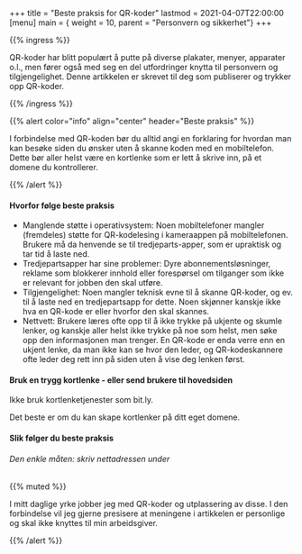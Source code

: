 +++
title = "Beste praksis for QR-koder"
lastmod = 2021-04-07T22:00:00
[menu]
main = { weight = 10, parent = "Personvern og sikkerhet"}
+++

{{% ingress %}}

QR-koder har blitt populært å putte på diverse plakater, menyer, apparater o.l., men fører også med seg en del utfordringer knytta til personvern og tilgjengelighet. Denne artikkelen er skrevet til deg som publiserer og trykker opp QR-koder.

{{% /ingress %}}

{{% alert 
	color="info" 
	align="center" 
	header="Beste praksis"
%}}

I forbindelse med QR-koden bør du alltid angi en forklaring for hvordan man kan besøke siden du ønsker uten å skanne koden med en mobiltelefon. Dette bør aller helst være en kortlenke som er lett å skrive inn, på et domene du kontrollerer.

{{% /alert %}}

#### Hvorfor følge beste praksis

- Manglende støtte i operativsystem: Noen mobiltelefoner mangler (fremdeles) støtte for QR-kodelesing i kameraappen på mobiltelefonen. Brukere må da henvende se til tredjeparts-apper, som er upraktisk og tar tid å laste ned.
- Tredjepartsapper har sine problemer: Dyre abonnementsløsninger, reklame som blokkerer innhold eller forespørsel om tilganger som ikke er relevant for jobben den skal utføre.
- Tilgjengelighet: Noen mangler teknisk evne til å skanne QR-koder, og ev. til å laste ned en tredjepartsapp for dette. Noen skjønner kanskje ikke hva en QR-kode er eller hvorfor den skal skannes.
- Nettvett: Brukere læres ofte opp til å ikke trykke på ukjente og skumle lenker, og kanskje aller helst ikke trykke på noe som helst, men søke opp den informasjonen man trenger. En QR-kode er enda verre enn en ukjent lenke, da man ikke kan se hvor den leder, og QR-kodeskannere ofte leder deg rett inn på siden uten å vise deg lenken først.

#### Bruk en trygg kortlenke - eller send brukere til hovedsiden

Ikke bruk kortlenketjenester som bit.ly.

Det beste er om du kan skape kortlenker på ditt eget domene. 

#### Slik følger du beste praksis

###### Den enkle måten: skriv nettadressen under

{{% muted %}}

I mitt daglige yrke jobber jeg med QR-koder og utplassering av disse. I den forbindelse vil jeg gjerne presisere at meningene i artikkelen er personlige og skal ikke knyttes til min arbeidsgiver.

{{% /alert %}}